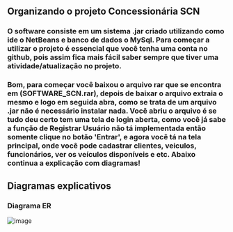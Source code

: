 ## Organizando o projeto Concessionária SCN

### O software consiste em um sistema .jar criado utilizando como ide o NetBeans e banco de dados o MySql. Para começar a utilizar o projeto é essencial que você tenha uma conta no github, pois assim fica mais fácil saber sempre que tiver uma atividade/atualização no projeto.
### Bom, para começar você baixou o arquivo rar que se encontra em (SOFTWARE_SCN.rar), depois de baixar o arquivo extraia o mesmo e logo em seguida abra, como se trata de um arquivo .jar não é necessário instalar nada. Você abriu o arquivo é se tudo deu certo tem uma tela de login aberta, como você já sabe a função de Registrar Usuário não tá implementada então somente clique no botão 'Entrar', e agora você tá na tela principal, onde você pode cadastrar clientes, veiculos, funcionários, ver os veículos disponíveis e etc. Abaixo continua a explicação com diagramas!

## Diagramas explicativos
### Diagrama ER
![image](https://user-images.githubusercontent.com/94202950/158374279-447f49cd-dcb9-4d5d-9084-7f1b30f1d0e0.png)

